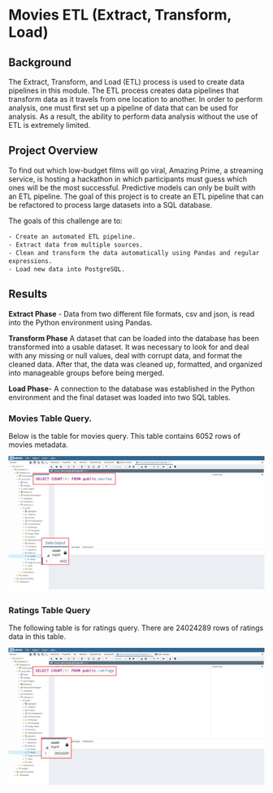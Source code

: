 # Movies ETL (Extract, Transform, Load) 



## Background

The Extract, Transform, and Load (ETL) process is used to create data pipelines in this module. The ETL process creates data pipelines that transform data as it travels from one location to another. In order to perform analysis, one must first set up a pipeline of data that can be used for analysis. As a result, the ability to perform data analysis without the use of ETL is extremely limited.



## Project Overview


To find out which low-budget films will go viral, Amazing Prime, a streaming service, is hosting a hackathon in which participants must guess which ones will be the most successful. Predictive models can only be built with an ETL pipeline. The goal of this project is to create an ETL pipeline that can be refactored to process large datasets into a SQL database.


The goals of this challenge are to:

    - Create an automated ETL pipeline.
    - Extract data from multiple sources.
    - Clean and transform the data automatically using Pandas and regular expressions.
    - Load new data into PostgreSQL.



## Results


**Extract Phase** - Data from two different file formats, csv and json, is read into the Python environment using Pandas.
    

**Transform Phase** A dataset that can be loaded into the database has been transformed into a usable dataset. It was necessary to look for and deal with any missing or null values, deal with corrupt data, and format the cleaned data. After that, the data was cleaned up, formatted, and organized into manageable groups before being merged.


**Load Phase**- A connection to the database was established in the Python environment and the final dataset was loaded into two SQL tables.



### Movies Table Query.  


Below is the table for movies query. This table contains 6052 rows of movies metadata.

![movies_query](Resources/movies_query.png)



### Ratings Table Query 


The following table is for ratings query. There are 24024289 rows of ratings data in this table.

![ratings_query](Resources/ratings_query.png)